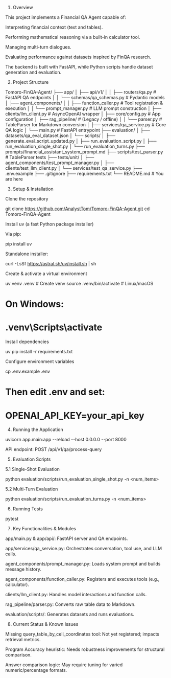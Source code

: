 1. Overview

This project implements a Financial QA Agent capable of:

Interpreting financial context (text and tables).

Performing mathematical reasoning via a built-in calculator tool.

Managing multi-turn dialogues.

Evaluating performance against datasets inspired by FinQA research.

The backend is built with FastAPI, while Python scripts handle dataset generation and evaluation.

2. Project Structure

Tomoro-FinQA-Agent/
├── app/
│   ├── api/v1/
│   │   ├── routers/qa.py           # FastAPI QA endpoints
│   │   └── schemas/qa_schemas.py   # Pydantic models
│   ├── agent_components/
│   │   ├── function_caller.py      # Tool registration & execution
│   │   └── prompt_manager.py       # LLM prompt construction
│   ├── clients/llm_client.py       # AsyncOpenAI wrapper
│   ├── core/config.py              # App configuration
│   ├── rag_pipeline/               # (Legacy / offline)
│   │   └── parser.py               # TableParser for Markdown conversion
│   ├── services/qa_service.py      # Core QA logic
│   └── main.py                     # FastAPI entrypoint
├── evaluation/
│   ├── datasets/qa_eval_dataset.json
│   └── scripts/
│       ├── generate_eval_script_updated.py
│       ├── run_evaluation_script.py
│       ├── run_evaluation_single_shot.py
│       └── run_evaluation_turns.py
├── prompts/financial_assistant_system_prompt.md
├── scripts/test_parser.py          # TableParser tests
├── tests/unit/
│   ├── agent_components/test_prompt_manager.py
│   ├── clients/test_llm_client.py
│   └── services/test_qa_service.py
├── .env.example
├── .gitignore
├── requirements.txt
└── README.md                       # You are here

3. Setup & Installation

Clone the repository

git clone https://github.com/AnalystTom/Tomoro-FinQA-Agent.git
cd Tomoro-FinQA-Agent

Install uv (a fast Python package installer)

Via pip:

pip install uv

Standalone installer:

curl -LsSf https://astral.sh/uv/install.sh | sh

Create & activate a virtual environment

uv venv .venv            # Create venv
source .venv/bin/activate  # Linux/macOS
# On Windows:
# .venv\Scripts\activate

Install dependencies

uv pip install -r requirements.txt

Configure environment variables

cp .env.example .env
# Then edit .env and set:
# OPENAI_API_KEY=your_api_key

4. Running the Application

uvicorn app.main:app --reload --host 0.0.0.0 --port 8000

API endpoint: POST /api/v1/qa/process-query

5. Evaluation Scripts

5.1 Single-Shot Evaluation

python evaluation/scripts/run_evaluation_single_shot.py -n <num_items>

5.2 Multi-Turn Evaluation

python evaluation/scripts/run_evaluation_turns.py -n <num_items>

6. Running Tests

pytest

7. Key Functionalities & Modules

app/main.py & app/api/: FastAPI server and QA endpoints.

app/services/qa_service.py: Orchestrates conversation, tool use, and LLM calls.

agent_components/prompt_manager.py: Loads system prompt and builds message history.

agent_components/function_caller.py: Registers and executes tools (e.g., calculator).

clients/llm_client.py: Handles model interactions and function calls.

rag_pipeline/parser.py: Converts raw table data to Markdown.

evaluation/scripts/: Generates datasets and runs evaluations.

8. Current Status & Known Issues

Missing query_table_by_cell_coordinates tool: Not yet registered; impacts retrieval metrics.

Program Accuracy heuristic: Needs robustness improvements for structural comparison.

Answer comparison logic: May require tuning for varied numeric/percentage formats.

